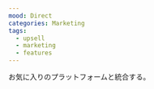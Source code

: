 ```yaml
---
mood: Direct
categories: Marketing
tags:
  - upsell
  - marketing
  - features
---
```

お気に入りのプラットフォームと統合する。